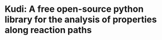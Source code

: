 Kudi: A free open-source python library for the analysis of properties along reaction paths
=======
